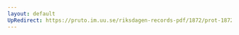 ```yaml
---
layout: default
UpRedirect: https://pruto.im.uu.se/riksdagen-records-pdf/1872/prot-1872--ak--508/prot-1872--ak--508_044.pdf
---
```


